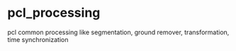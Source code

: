 # pcl_processing
pcl common processing like segmentation, ground remover, transformation, time synchronization
